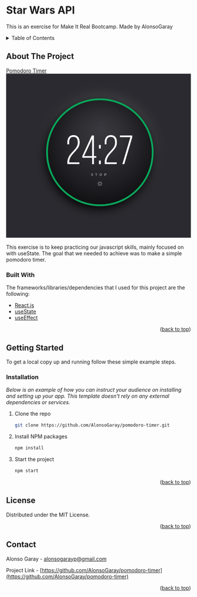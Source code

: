 # Star Wars API

This is an exercise for Make It Real Bootcamp.
Made by AlonsoGaray

<!-- TABLE OF CONTENTS -->
<details>
  <summary>Table of Contents</summary>
  <ol>
    <li>
      <a href="#about-the-project">About The Project</a>
      <ul>
        <li><a href="#built-with">Built With</a></li>
      </ul>
    </li>
    <li>
      <a href="#getting-started">Getting Started</a>
      <ul>
        <li><a href="#installation">Installation</a></li>
      </ul>
    </li>
    <li><a href="#license">License</a></li>
    <li><a href="#contact">Contact</a></li>
  </ol>
</details>

## About The Project

[Pomodoro Timer](https://pomodoro-timer-alonso.netlify.app/)
![alt text](https://raw.githubusercontent.com/AlonsoGaray/pomodoro-timer/main/src/img/Project.png)

This exercise is to keep practicing our javascript skills, mainly focused on with useState. The goal that we needed to achieve was to make a simple pomodoro timer.

### Built With

The frameworks/libraries/dependencies that I used for this project are the following:

- [React.js](https://reactjs.org/)
- [useState](https://reactjs.org/docs/hooks-reference.html#usestate)
- [useEffect](https://reactjs.org/docs/hooks-reference.html#useEffect)

<p align="right">(<a href="#top">back to top</a>)</p>

## Getting Started

To get a local copy up and running follow these simple example steps.

### Installation

_Below is an example of how you can instruct your audience on installing and setting up your app. This template doesn't rely on any external dependencies or services._

1. Clone the repo
   ```sh
   git clone https://github.com/AlonsoGaray/pomodoro-timer.git
   ```
2. Install NPM packages
   ```sh
   npm install
   ```
3. Start the project
   ```sh
   npm start
   ```

<p align="right">(<a href="#top">back to top</a>)</p>

## License

Distributed under the MIT License.

<p align="right">(<a href="#top">back to top</a>)</p>

## Contact

Alonso Garay - alonsogarayp@gmail.com

Project Link - [https://github.com/AlonsoGaray/pomodoro-timer](https://github.com/AlonsoGaray/pomodoro-timer)

<p align="right">(<a href="#top">back to top</a>)</p>
